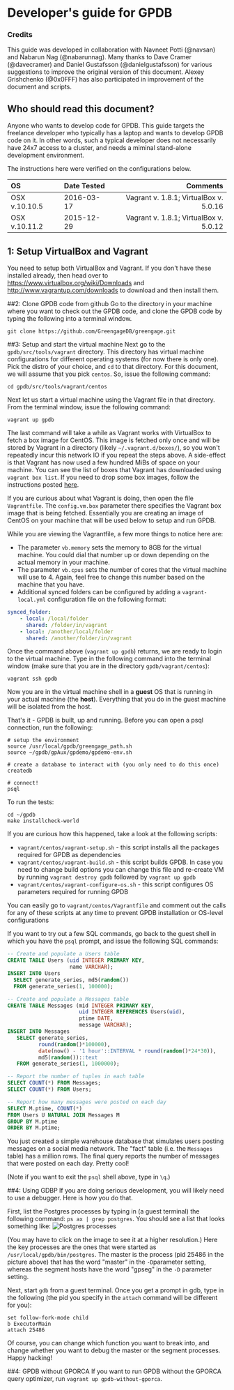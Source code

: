 # Developer's guide for GPDB

### Credits
This guide was developed in collaboration with Navneet Potti (@navsan) and
Nabarun Nag (@nabarunnag). Many thanks to Dave Cramer (@davecramer) and
Daniel Gustafsson (@danielgustafsson) for various suggestions to improve
the original version of this document. Alexey Grishchenko (@0x0FFF) has
also participated in improvement of the document and scripts.

## Who should read this document?
Anyone who wants to develop code for GPDB. This guide targets the
freelance developer who typically has a laptop and wants to develop
GPDB code on it. In other words, such a typical developer does not necessarily
have 24x7 access to a cluster, and needs a miminal stand-alone development
environment.

The instructions here were verified on the configurations below.

| **OS**        | **Date Tested**    | **Comments**                           |
| :------------ |:-------------------| --------------------------------------:|
| OSX v.10.10.5 | 2016-03-17         | Vagrant v. 1.8.1; VirtualBox v. 5.0.16 |
| OSX v.10.11.2 | 2015-12-29         | Vagrant v. 1.8.1; VirtualBox v. 5.0.12 |

## 1: Setup VirtualBox and Vagrant
You need to setup both VirtualBox and Vagrant. If you don't have these
installed already, then head over to https://www.virtualbox.org/wiki/Downloads
and http://www.vagrantup.com/downloads to download and then install them.

##2: Clone GPDB code from github
Go to the directory in your machine where you want to check out the GPDB code,
and clone the GPDB code by typing the following into a terminal window.

```shell
git clone https://github.com/GreengageDB/greengage.git
```

##3: Setup and start the virtual machine
Next go to the `gpdb/src/tools/vagrant` directory. This directory has virtual machine
configurations for different operating systems (for now there is only one).
Pick the distro of your choice, and `cd` to that directory. For this document,
we will assume that you pick `centos`. So, issue the following command:

```shell
cd gpdb/src/tools/vagrant/centos
```

Next let us start a virtual machine using the Vagrant file in that directory.
From the terminal window, issue the following command:

```shell
vagrant up gpdb
```

The last command will take a while as Vagrant works with VirtualBox to fetch
a box image for CentOS. This image is fetched only once and will be stored by Vagrant in a
directory (likely `~/.vagrant.d/boxes/`), so you won't repeatedly incur this network IO
if you repeat the steps above. A side-effect is that Vagrant has now used a
few hundred MiBs of space on your machine. You can see the list of boxes that
Vagrant has downloaded using ``vagrant box list``. If you need to drop some
box images, follow the instructions posted [here](https://docs.vagrantup.com/v2/cli/box.html "vagrant manage boxes").

If you are curious about what Vagrant is doing, then open the file
`Vagrantfile`. The `config.vm.box` parameter there specifies the
Vagrant box image that is being fetched. Essentially you are creating an
image of CentOS on your machine that will be used below to setup and run GPDB.

While you are viewing the Vagrantfile, a few more things to notice here are:
* The parameter `vb.memory` sets the memory to 8GB for the virtual machine.
  You could dial that number up or down depending on the actual memory in
  your machine.
* The parameter `vb.cpus` sets the number of cores that the virtual machine will
  use to 4. Again, feel free to change this number based on the machine that
  you have.
* Additional synced folders can be configured by adding a `vagrant-local.yml`
  configuration file on the following format:

```yaml
synced_folder:
    - local: /local/folder
      shared: /folder/in/vagrant
    - local: /another/local/folder
      shared: /another/folder/in/vagrant
```

Once the command above (`vagrant up gpdb`) returns, we are ready to login to the
virtual machine. Type in the following command into the terminal window
(make sure that you are in the directory `gpdb/vagrant/centos`):

```shell
vagrant ssh gpdb
```

Now you are in the virtual machine shell in a **guest** OS that is running in
your actual machine (the **host**). Everything that you do in the guest machine
will be isolated from the host.

That's it - GPDB is built, up and running.  Before you can open a psql connection, run the following:
```shell
# setup the environment
source /usr/local/gpdb/greengage_path.sh
source ~/gpdb/gpAux/gpdemo/gpdemo-env.sh

# create a database to interact with (you only need to do this once)
createdb

# connect!
psql
```

To run the tests:
```shell
cd ~/gpdb
make installcheck-world
```

If you are curious how this happened, take a look at the following scripts:
* `vagrant/centos/vagrant-setup.sh` - this script installs all the packages
  required for GPDB as dependencies
* `vagrant/centos/vagrant-build.sh` - this script builds GPDB. In case you
  need to change build options you can change this file and re-create VM by
  running `vagrant destroy gpdb` followed by `vagrant up gpdb`
* `vagrant/centos/vagrant-configure-os.sh` - this script configures OS
  parameters required for running GPDB

You can easily go to `vagrant/centos/Vagrantfile` and comment out the calls for
any of these scripts at any time to prevent GPDB installation or OS-level
configurations

If you want to try out a few SQL commands, go back to the guest shell in which
you have the `psql` prompt, and issue the following SQL commands:

```sql
-- Create and populate a Users table
CREATE TABLE Users (uid INTEGER PRIMARY KEY,
                    name VARCHAR);
INSERT INTO Users
  SELECT generate_series, md5(random())
  FROM generate_series(1, 100000);

-- Create and populate a Messages table
CREATE TABLE Messages (mid INTEGER PRIMARY KEY,
                       uid INTEGER REFERENCES Users(uid),
                       ptime DATE,
                       message VARCHAR);
INSERT INTO Messages
   SELECT generate_series,
          round(random()*100000),
          date(now() - '1 hour'::INTERVAL * round(random()*24*30)),
          md5(random())::text
   FROM generate_series(1, 1000000);

-- Report the number of tuples in each table
SELECT COUNT(*) FROM Messages;
SELECT COUNT(*) FROM Users;

-- Report how many messages were posted on each day
SELECT M.ptime, COUNT(*)
FROM Users U NATURAL JOIN Messages M
GROUP BY M.ptime
ORDER BY M.ptime;
```

You just created a simple warehouse database that simulates users posting
messages on a social media network. The "fact" table (i.e. the `Messages`
table) has a million rows. The final query reports the number of messages
that were posted on each day. Pretty cool!

(Note if you want to exit the `psql` shell above, type in `\q`.)

##4: Using GDBP
If you are doing serious development, you will likely need to use a debugger.
Here is how you do that.

First, list the Postgres processes by typing in (a guest terminal) the following
command: `ps ax | grep postgres`. You should see a list that looks something
like: ![Postgres processes](/vagrant/pictures/gpdb_processes.png)

(You may have to click on the image to see it at a higher resolution.)
Here the key processes are the ones that were started as
`/usr/local/gpdb/bin/postgres`. The master is the process (pid 25486
in the picture above) that has the word "master" in the `-D`parameter setting,
whereas the segment hosts have the word "gpseg" in the `-D` parameter setting.

Next, start ``gdb`` from a guest terminal. Once you get a prompt in gdb, type
in the following (the pid you specify in the `attach` command will be
different for you):
```gdb
set follow-fork-mode child
b ExecutorMain
attach 25486
```
Of course, you can change which function you want to break into, and change
whether you want to debug the master or the segment processes. Happy hacking!

##4: GPDB without GPORCA
If you want to run GPDB without the GPORCA query optimizer, run `vagrant up gpdb-without-gporca`.
